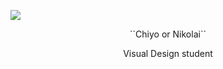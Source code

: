 ![](https://files.catbox.moe/b131c7.png)

<p align="center">
``Chiyo or Nikolai``
</p>
<p align="center">
Visual Design student

